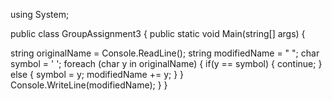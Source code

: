 using System;



public class GroupAssignment3
{
public static void Main(string[] args)
{

string originalName = Console.ReadLine();
string modifiedName = " ";
char symbol = ' ';
foreach (char y in originalName)
{
if(y == symbol)
{
continue;
}
else
{
symbol = y;
modifiedName += y;
}
}
Console.WriteLine(modifiedName);
}
}

